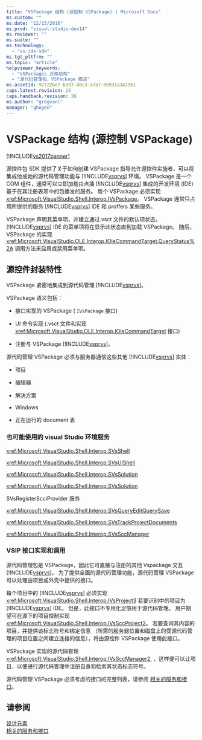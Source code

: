 ```yaml
---
title: "VSPackage 结构 (源控制 VSPackage) | Microsoft Docs"
ms.custom: ""
ms.date: "12/15/2016"
ms.prod: "visual-studio-dev14"
ms.reviewer: ""
ms.suite: ""
ms.technology: 
  - "vs-ide-sdk"
ms.tgt_pltfrm: ""
ms.topic: "article"
helpviewer_keywords: 
  - "VSPackages 迁移结构"
  - "源代码管理包，VSPackage 概述"
ms.assetid: 92722be7-b397-48c3-a7a7-0b931a341961
caps.latest.revision: 26
caps.handback.revision: 26
ms.author: "gregvanl"
manager: "ghogen"
---
```

# VSPackage 结构 (源控制 VSPackage)
[!INCLUDE[vs2017banner](../../code-quality/includes/vs2017banner.md)]

源控件包 SDK 提供了关于如何创建 VSPackage 指导允许源控件实施者，可以将集成他或她的源代码管理功能与 [!INCLUDE[vsprvs](../../code-quality/includes/vsprvs_md.md)] 环境。 VSPackage 是一个 COM 组件，通常可以立即加载由点播 [!INCLUDE[vsprvs](../../code-quality/includes/vsprvs_md.md)] 集成的开发环境 \(IDE\) 基于在其注册表项中的包播发的服务。 每个 VSPackage 必须实现 <xref:Microsoft.VisualStudio.Shell.Interop.IVsPackage>。 VSPackage 通常只占用所提供的服务 [!INCLUDE[vsprvs](../../code-quality/includes/vsprvs_md.md)] IDE 和 proffers 某些服务。  
  
 VSPackage 声明其菜单项，并建立通过.vsct 文件的默认项状态。[!INCLUDE[vsprvs](../../code-quality/includes/vsprvs_md.md)] IDE 的菜单项将在显示此状态直到加载 VSPackage。 随后，VSPackage 的实现 <xref:Microsoft.VisualStudio.OLE.Interop.IOleCommandTarget.QueryStatus%2A> 调用方法来启用或禁用菜单项。  
  
## 源控件封装特性  
 VSPackage 紧密地集成到源代码管理 [!INCLUDE[vsprvs](../../code-quality/includes/vsprvs_md.md)]。  
  
 VSPackage 语义包括︰  
  
-   接口实现的 VSPackage \( `IVsPackage` 接口\)  
  
-   UI 命令实现 \(.vsct 文件和实现 <xref:Microsoft.VisualStudio.OLE.Interop.IOleCommandTarget> 接口\)  
  
-   注册与 VSPackage [!INCLUDE[vsprvs](../../code-quality/includes/vsprvs_md.md)]。  
  
 源代码管理 VSPackage 必须与服务器通信这些其他 [!INCLUDE[vsprvs](../../code-quality/includes/vsprvs_md.md)] 实体︰  
  
-   项目  
  
-   编辑器  
  
-   解决方案  
  
-   Windows  
  
-   正在运行的 document 表  
  
### 也可能使用的 visual Studio 环境服务  
 <xref:Microsoft.VisualStudio.Shell.Interop.SVsShell>  
  
 <xref:Microsoft.VisualStudio.Shell.Interop.SVsUIShell>  
  
 <xref:Microsoft.VisualStudio.Shell.Interop.SVsSolution>  
  
 <xref:Microsoft.VisualStudio.Shell.Interop.SVsSolution>  
  
 SVsRegisterScciProvider 服务  
  
 <xref:Microsoft.VisualStudio.Shell.Interop.SVsQueryEditQuerySave>  
  
 <xref:Microsoft.VisualStudio.Shell.Interop.SVsTrackProjectDocuments>  
  
 <xref:Microsoft.VisualStudio.Shell.Interop.SVsSccManager>  
  
### VSIP 接口实现和调用  
 源代码管理包是 VSPackage，因此它可直接与注册的其他 Vspackage 交互 [!INCLUDE[vsprvs](../../code-quality/includes/vsprvs_md.md)]。 为了提供全面的源代码管理功能，源代码管理 VSPackage 可以处理由项目或外壳中提供的接口。  
  
 每个项目中的 [!INCLUDE[vsprvs](../../code-quality/includes/vsprvs_md.md)] 必须实现 <xref:Microsoft.VisualStudio.Shell.Interop.IVsProject3> 若要识别中的项目为 [!INCLUDE[vsprvs](../../code-quality/includes/vsprvs_md.md)] IDE。 但是，此接口不专用化足够用于源代码管理。 用户期望可在源下的项目控制实现 <xref:Microsoft.VisualStudio.Shell.Interop.IVsSccProject2>。 若要查询其内容的项目，并提供该标志符号和绑定信息 （所需的服务器位置和磁盘上的受源代码管理的项目位置之间建立连接的信息），将由源控件 VSPackage 使用此接口。  
  
 VSPackage 实现的源代码管理 <xref:Microsoft.VisualStudio.Shell.Interop.IVsSccManager2>, ，这样便可以让项目，以便进行源代码管理中注册自身和检索其状态标志符号。  
  
 源代码管理 VSPackage 必须考虑的接口的完整列表，请参阅 [相关的服务和接口](../../extensibility/internals/related-services-and-interfaces-source-control-vspackage.md)。  
  
## 请参阅  
 [设计元素](../../extensibility/internals/source-control-vspackage-design-elements.md)   
 [相关的服务和接口](../../extensibility/internals/related-services-and-interfaces-source-control-vspackage.md)
